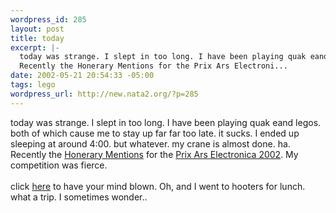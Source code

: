 ```yaml
--- 
wordpress_id: 285
layout: post
title: today
excerpt: |-
  today was strange. I slept in too long. I have been playing quak eand legos. both of which cause me to stay up far far too late. it sucks. I ended up sleeping at around 4:00. but whatever. my crane is almost done. ha.
  Recently the Honerary Mentions for the Prix Ars Electroni...
date: 2002-05-21 20:54:33 -05:00
tags: lego
wordpress_url: http://new.nata2.org/?p=285
---
```

today was strange. I slept in too long. I have been playing quak eand legos. both of which cause me to stay up far far too late. it sucks. I ended up sleeping at around 4:00. but whatever. my crane is almost done. ha.<br/>
Recently the <a href=" http://www.aec.at/festival2002/update/text.asp?id=215&lang=e">Honerary Mentions</a> for the <a href="http://www.aec.at/festival2002/">Prix Ars Electronica 2002</a>. My competition was fierce.<br/> <br/>click <a href=" http://www.111111111111111111111111111111111111111111111111111111111111.com/">here</a> to have your mind blown. Oh, and I went to hooters for lunch. what a trip. I sometimes wonder..
